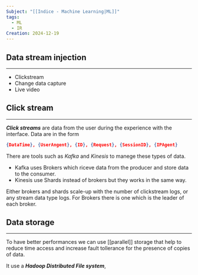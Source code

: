 ```yaml
---
Subject: "[[Indice - Machine Learning|ML]]"
tags:
  - ML
  - IR
Creation: 2024-12-19
---
```

## Data stream injection
---
-  Clickstream
- Change data capture
- Live video

## Click stream
---
***Click streams*** are data from the user during the experience with the interface.
Data are in the form 
```json
{DataTime}, {UserAngent}, {ID}, {Request}, {SessionID}, {IPAgent}
```

There are tools such as *Kafka* and *Kinesis* to manege these types of data.
- Kafka uses Brokers which riceve data from the producer and store data to the consumer. 
- Kinesis use Shards instead of brokers but they works in the same way.

Either brokers and shards scale-up with the number of clickstream logs, or any stream data type logs. For Brokers there is one which is the leader of each broker.

## Data storage
---
To have better performances we can use [[parallel]] storage that help to reduce time access and increase fault tollerance for the presence of copies of data.

It use a ***Hadoop Distributed File system***,